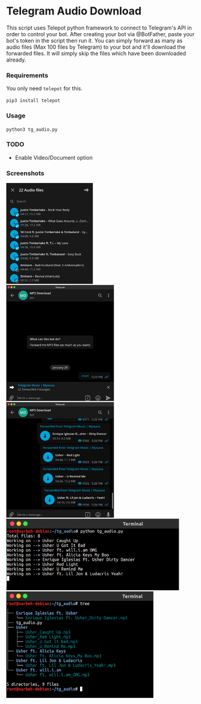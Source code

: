 # **Telegram Audio Download**

This script uses Telepot python framework to connect to Telegram's API in order to control your bot. After creating your bot via @BotFather, paste your bot's token in the script then run it. You can simply forward as many as audio files (Max 100 files by Telegram)  to your bot and it'll download the forwarded files. It will simply skip the files which have been downloaded already.

### Requirements

You only need `telepot` for this.

`pip3 install telepot`

### Usage

`python3 tg_audio.py`

### TODO

- Enable Video/Document option

### Screenshots

<img src="screenshots/1.png" style="zoom:30%" />

<img src="screenshots/2.png" style="zoom:30%" />

<img src="screenshots/3.png" style="zoom:30%" />

<img src="screenshots/4.png" style="zoom:70%" />

<img src="screenshots/5.png" style="zoom:70%" />